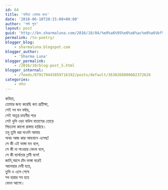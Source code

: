 ```yaml
---
id: 64
title: 'কবিতা তোমার জন্য'
date: '2010-06-10T20:15:00+00:00'
author: 'শর্মা লুনা'
layout: post
guid: 'http://bn.sharmaluna.com/2016/10/04/%e0%a6%95%e0%a6%ac%e0%a6%bf%e0%a6%a4%e0%a6%be-%e0%a6%a4%e0%a7%8b%e0%a6%ae%e0%a6%be%e0%a6%b0-%e0%a6%9c%e0%a6%a8%e0%a7%8d%e0%a6%af/'
permalink: /to-poetry/
blogger_blog:
    - sharmaluna.blogspot.com
blogger_author:
    - 'Sharma Luna'
blogger_permalink:
    - /2016/10/blog-post_5.html
blogger_internal:
    - /feeds/879179443059716192/posts/default/3630268800602372626
categories:
    - কবিতা
---
```


কবিতা,  
তোমার জন্য করেছি কত প্রতীক্ষা,  
সেই নব ঘন বর্ষায়,  
সেই অতৃপ্ত চাহনীর পরে  
সেই ধুলি ওড়া বাউল বাতাসের তোড়ে  
পিচঢালা কালো রাস্তায় হারিয়ে।  
তবু তুমি ধরা দাওনি আমায়  
অথচ আজ কার আহবানে এসেছ!  
সে কী এই ভাঙ্গা মন বলে,  
সে কী না পাওয়ার বেদনা বলে,  
সে কী ব্যার্থতার গ্লানী বলে!  
জানি,আসে চাঁদ ভাঙ্গা ঘরেই  
আলেয়ার দেবী হয়ে,  
তুমি ও এলে শেষে  
সব হারার সব হয়ে  
যেমন আসো।